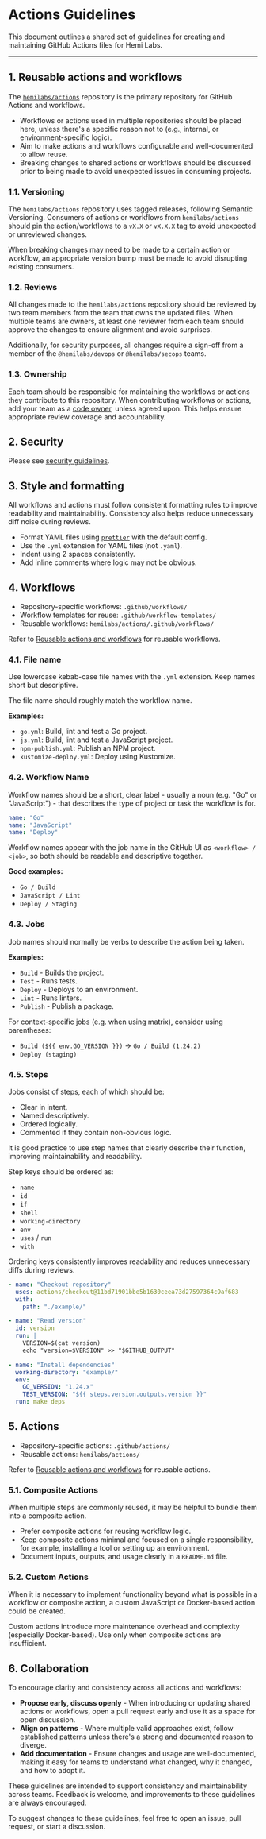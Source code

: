 # Actions Guidelines

This document outlines a shared set of guidelines for creating and maintaining GitHub Actions files for Hemi Labs.

---

## 1. Reusable actions and workflows

The [`hemilabs/actions`](https://github.com/hemilabs/actions/) repository is the primary repository for GitHub Actions
and workflows.

- Workflows or actions used in multiple repositories should be placed here, unless there's a specific reason not
  to (e.g., internal, or environment-specific logic).
- Aim to make actions and workflows configurable and well-documented to allow reuse.
- Breaking changes to shared actions or workflows should be discussed prior to being made to avoid unexpected issues in
  consuming projects.

### 1.1. Versioning

The `hemilabs/actions` repository uses tagged releases, following Semantic Versioning. Consumers of actions or workflows
from `hemilabs/actions` should pin the action/workflows to a `vX.X` or `vX.X.X` tag to avoid unexpected or unreviewed changes.

When breaking changes may need to be made to a certain action or workflow, an appropriate version bump must be made to
avoid disrupting existing consumers.

### 1.2. Reviews

All changes made to the `hemilabs/actions` repository should be reviewed by two team members from the team that owns
the updated files. When multiple teams are owners, at least one reviewer from each team should approve the changes to
ensure alignment and avoid surprises.

Additionally, for security purposes, all changes require a sign-off from a member of the `@hemilabs/devops` or
`@hemilabs/secops` teams.

### 1.3. Ownership

Each team should be responsible for maintaining the workflows or actions they contribute to this repository.
When contributing workflows or actions, add your team as a [code owner](../.github/CODEOWNERS), unless agreed upon. This
helps ensure appropriate review coverage and accountability.

## 2. Security

Please see [security guidelines](security.md).

## 3. Style and formatting

All workflows and actions must follow consistent formatting rules to improve readability and maintainability.
Consistency also helps reduce unnecessary diff noise during reviews.

- Format YAML files using [`prettier`](https://prettier.io/) with the default config.
- Use the `.yml` extension for YAML files (not `.yaml`).
- Indent using 2 spaces consistently.
- Add inline comments where logic may not be obvious.

## 4. Workflows

- Repository-specific workflows: `.github/workflows/`
- Workflow templates for reuse: `.github/workflow-templates/`
- Reusable workflows: `hemilabs/actions/.github/workflows/`

Refer to [Reusable actions and workflows](#1-reusable-actions-and-workflows) for reusable workflows.

### 4.1. File name

Use lowercase kebab-case file names with the `.yml` extension. Keep names short but descriptive.

The file name should roughly match the workflow name.

**Examples:**

- `go.yml`: Build, lint and test a Go project.
- `js.yml`: Build, lint and test a JavaScript project.
- `npm-publish.yml`: Publish an NPM project.
- `kustomize-deploy.yml`: Deploy using Kustomize.

### 4.2. Workflow Name

Workflow names should be a short, clear label - usually a noun (e.g. "Go" or "JavaScript") - that describes the type of
project or task the workflow is for.

```yaml
name: "Go"
name: "JavaScript"
name: "Deploy"
```

Workflow names appear with the job name in the GitHub UI as `<workflow> / <job>`, so both should be readable and
descriptive together.

**Good examples:**

- `Go / Build`
- `JavaScript / Lint`
- `Deploy / Staging`

### 4.3. Jobs

Job names should normally be verbs to describe the action being taken.

**Examples:**

- `Build` - Builds the project.
- `Test` - Runs tests.
- `Deploy` - Deploys to an environment.
- `Lint` - Runs linters.
- `Publish` - Publish a package.

For context-specific jobs (e.g. when using matrix), consider using parentheses:

- `Build (${{ env.GO_VERSION }})` -> `Go / Build (1.24.2)`
- `Deploy (staging)`

### 4.5. Steps

Jobs consist of steps, each of which should be:

- Clear in intent.
- Named descriptively.
- Ordered logically.
- Commented if they contain non-obvious logic.

It is good practice to use step names that clearly describe their function, improving maintainability and readability.

Step keys should be ordered as:

- `name`
- `id`
- `if`
- `shell`
- `working-directory`
- `env`
- `uses` / `run`
- `with`

Ordering keys consistently improves readability and reduces unnecessary diffs during reviews.

```yaml
- name: "Checkout repository"
  uses: actions/checkout@11bd71901bbe5b1630ceea73d27597364c9af683
  with:
    path: "./example/"

- name: "Read version"
  id: version
  run: |
    VERSION=$(cat version)
    echo "version=$VERSION" >> "$GITHUB_OUTPUT"

- name: "Install dependencies"
  working-directory: "example/"
  env:
    GO_VERSION: "1.24.x"
    TEST_VERSION: "${{ steps.version.outputs.version }}"
  run: make deps
```

## 5. Actions

- Repository-specific actions: `.github/actions/`
- Reusable actions: `hemilabs/actions/`

Refer to [Reusable actions and workflows](#1-reusable-actions-and-workflows) for reusable actions.

### 5.1. Composite Actions

When multiple steps are commonly reused, it may be helpful to bundle them into a composite action.

- Prefer composite actions for reusing workflow logic.
- Keep composite actions minimal and focused on a single responsibility, for example, installing a tool or setting up an
  environment.
- Document inputs, outputs, and usage clearly in a `README.md` file.

### 5.2. Custom Actions

When it is necessary to implement functionality beyond what is possible in a workflow or composite action, a custom
JavaScript or Docker-based action could be created.

Custom actions introduce more maintenance overhead and complexity (especially Docker-based). Use only when composite
actions are insufficient.

## 6. Collaboration

To encourage clarity and consistency across all actions and workflows:

- **Propose early, discuss openly** - When introducing or updating shared actions or workflows, open a pull request
  early and use it as a space for open discussion.
- **Align on patterns** - Where multiple valid approaches exist, follow established patterns unless there's a strong
  and documented reason to diverge.
- **Add documentation** - Ensure changes and usage are well-documented, making it easy for teams to understand what
  changed, why it changed, and how to adopt it.

These guidelines are intended to support consistency and maintainability across teams. Feedback is welcome, and
improvements to these guidelines are always encouraged.

To suggest changes to these guidelines, feel free to open an issue, pull request, or start a discussion.
